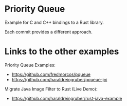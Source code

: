 # Priority Queue

Example for C and C++ bindings to a Rust library.

Each commit provides a different approach.

# Links to the other examples

Priority Queue Examples:

* https://github.com/fredmorcos/pqueue
* https://github.com/haraldreingruber/pqueue-jni

Migrate Java Image Filter to Rust (Live Demo):

* https://github.com/haraldreingruber/rust-java-example
